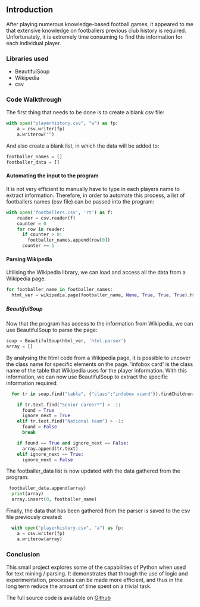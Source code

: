 ## Introduction
After playing numerous knowledge-based football games, it appeared to me that extensive knowledge on footballers previous club history is required. Unfortunately, it is extremely time consuming to find this information for each individual player.

### Libraries used

* BeautifulSoup
* Wikipedia
* csv

### Code Walkthrough

The first thing that needs to be done is to create a blank csv file:

```python
with open("playerhistory.csv", "w") as fp:
    a = csv.writer(fp)
    a.writerow("")
```
And also create a blank list, in which the data will be added to:

```python
footballer_names = []
footballer_data = []
```
#### Automating the input to the program

It is not very efficient to manually have to type in each players name to extract information. Therefore, in order to automate this process, a list of footballers names (csv file) can be passed into the program:

```python
with open('footballers.csv', 'rt') as f:
    reader = csv.reader(f)
    counter = 0
    for row in reader:
      if counter > 0:
        footballer_names.append(row[0])
      counter += 1
```

#### Parsing Wikipedia

Utilising the Wikipedia library, we can load and access all the data from a Wikipedia page:

```python
for footballer_name in footballer_names:
  html_ver = wikipedia.page(footballer_name, None, True, True, True).html()
```

##### BeautifulSoup
Now that the program has access to the information from Wikipedia, we can use BeautifulSoup to parse the page:

```python
soup = BeautifulSoup(html_ver, 'html.parser')
array = []
```

By analysing the html code from a Wikipedia page, it is possible to uncover the class name for specific elements on the page. 
'infobox card' is the class name of the table that Wikipedia uses for the player information. With this information, we can now use BeautifulSoup to extract the specific information required:

```python
  for tr in soup.find("table", {"class":"infobox vcard"}).findChildren('tr'):

    if tr.text.find("Senior career*") > -1:
      found = True
      ignore_next = True
    elif tr.text.find("National team") > -1:
      found = False
      break

    if found == True and ignore_next == False:
      array.append(tr.text)
    elif ignore_next == True:
      ignore_next = False
```
The footballer_data list is now updated with the data gathered from the program:

```python
 footballer_data.append(array)
  print(array)
  array.insert(0, footballer_name)
  ```
Finally, the data that has been gathered from the parser is saved to the csv file previously created:

```python
  with open("playerhistory.csv", "a") as fp:
    a = csv.writer(fp)
    a.writerow(array)
```

### Conclusion

This small project explores some of the capabilities of Python when used for text mining / parsing. It demonstrates that through the use of logic and experimentation, processes can be made more efficient, and thus in the long term reduce the amount of time spent on a trivial task.

The full source code is available on [Github](https://github.com/jack-morgan/Football-Wikipedia-Scraper)
